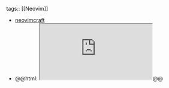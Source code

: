 tags:: [[Neovim]]

- [neovimcraft](https://neovimcraft.com/)
- @@html: <iframe src="https://neovimcraft.com/" alt="neovimcraft" class="browser-tab"></iframe>@@